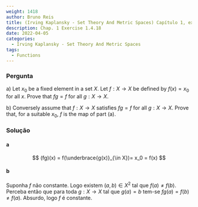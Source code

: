```yaml
---
weight: 1418
author: Bruno Reis
title: (Irving Kaplansky - Set Theory And Metric Spaces) Capítulo 1, exercício 1.4.18
description: Chap. 1 Exercise 1.4.18
date: 2022-04-05
categories:
  - Irving Kaplansky - Set Theory And Metric Spaces
tags:
  - Functions
---
```

### Pergunta

a) Let $x_0$ be a fixed element in a set $X$. Let $f: X \rightarrow X$ be defined by $f(x) = x_0$ for all $x$. Prove that $fg = f$ for all $g: X \rightarrow X$.

b) Conversely assume that $f: X \rightarrow X$ satisfies $fg = f$ for all $g: X \rightarrow X$. Prove that, for a suitable $x_0$, $f$ is the map of part (a).

### Solução

#### a
$$
(fg)(x) = f(\underbrace{g(x)}_{\in X})= x_0 = f(x)
$$

#### b
Suponha $f$ não constante. Logo existem $(a,b) \in X^2$ tal que $f(a) \neq f(b)$. Perceba então que para toda $g:X \rightarrow X$ tal que $g(a) = b$ tem-se $fg(a) = f(b) \neq f(a)$. Absurdo, logo $f$ é constante.